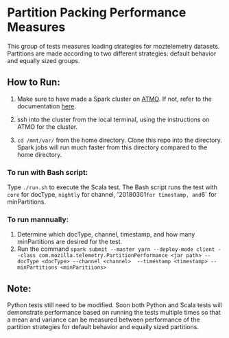 # Partition Packing Performance Measures

This group of tests measures loading strategies for moztelemetry datasets. Partitions are made according to two different strategies: default behavior and equally sized groups.

## How to Run:

1. Make sure to have made a Spark cluster on [ATMO](https://analysis.telemetry.mozilla.org/). If not, refer to the documentation [here](https://docs.telemetry.mozilla.org/tools/spark.html). 

2. ssh into the cluster from the local terminal, using the instructions on ATMO for the cluster.

3. `cd /mnt/var/` from the home directory. Clone this repo into the directory. Spark jobs will run much faster from this directory compared to the home directory.

### To run with Bash script:
Type `./run.sh` to execute the Scala test. The Bash script runs the test with `core` for docType, `nightly` for channel, '20180301` for timestamp, and `6` for minPartitions.

### To run mannually:
1. Determine which docType, channel, timestamp, and how many minPartitions are
   desired for the test.
2. Run the command `spark submit --master yarn --deploy-mode client --class com.mozilla.telemetry.PartitionPerformance <jar path> --docType <docType> --channel <channel>  --timestamp <timestamp> --minPartitions <minParitiions>`

## Note:
Python tests still need to be modified. Soon both Python and Scala tests will
demonstrate performance based on running the tests multiple times so that a
mean and variance can be measured between performance of the partition
strategies for default behavior and equally sized partitions.
